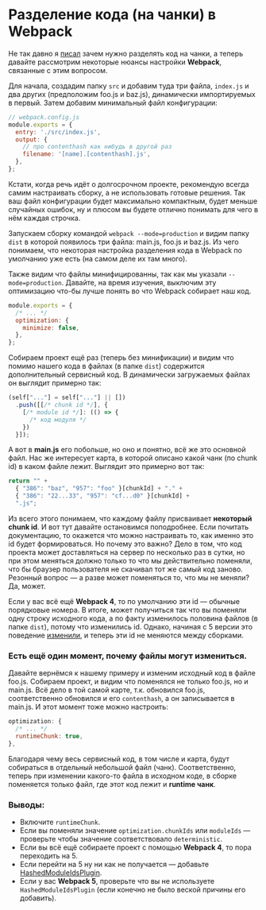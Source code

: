 # Разделение кода (на чанки) в Webpack

Не так давно я [писал](../development/2024-01-25.md) зачем нужно разделять код на чанки, а теперь давайте рассмотрим некоторые нюансы настройки **Webpack**, связанные с этим вопросом.

Для начала, создадим папку `src` и добавим туда три файла, `index.js` и два других (предположим foo.js и baz.js), динамически импортируемых в первый. Затем добавим минимальный файл конфигурации:

```javascript
// webpack.config.js
module.exports = {
  entry: './src/index.js',
  output: {
    // про contenthash как нибудь в другой раз
    filename: '[name].[contenthash].js',
  },
};
```

Кстати, когда речь идёт о долгосрочном проекте, рекомендую всегда самим настраивать сборку, а не использовать готовые решения. Так ваш файл конфигурации будет максимально компактным, будет меньше случайных ошибок, ну и плюсом вы будете отлично понимать для чего в нём каждая строчка.

Запускаем сборку командой `webpack --mode=production` и видим папку `dist` в которой появилось три файла: main.js, foo.js и baz.js. Из чего понимаем, что некоторая настройка разделения кода в Webpack по умолчанию уже есть (на самом деле их там много).

Также видим что файлы минифицированны, так как мы указали `--mode=production`. Давайте, на время изучения, выключим эту оптимизацию что-бы лучше понять во что Webpack собирает наш код.

```javascript
module.exports = {
  /* ... */
  optimization: {
    minimize: false,
  },
};
```

Собираем проект ещё раз (теперь без минификации) и видим что помимо нашего кода в файлах (в папке `dist`) содержится дополнительный сервисный код. В динамически загружаемых файлах он выглядит примерно так:

```javascript
(self["..."] = self["..."] || [])
  .push([[/* chunk id */], {
    [/* module id */]: (() => {
      /* код модуля */
    })
  }]);
```

А вот в **main.js** его побольше, но оно и понятно, всё же это основной файл. Нас же интересует карта, в которой описано какой чанк (по chunk id) в каком файле лежит. Выглядит это примерно вот так:

```javascript
return "" + 
  { "386": "baz", "957": "foo" }[chunkId] + "." + 
  { "386": "22...33", "957": "cf...d0" }[chunkId] + 
  ".js";
```

Из всего этого понимаем, что каждому файлу присваивает **некоторый chunk id**. И вот тут давайте остановимся поподробнее. Если почитать документацию, то окажется что можно настраивать то, как именно это id будет формироваться. Но почему это важно? Дело в том, что код проекта может доставляться на сервер по несколько раз в сутки, но при этом меняться должно только то что мы действительно поменяли, что бы браузер пользователя не скачивал тот же самый код заново. Резонный вопрос — а разве может поменяться то, что мы не меняли? Да, может.

Если у вас всё ещё **Webpack 4**, то по умолчанию эти id — обычные порядковые номера. В итоге, может получиться так что вы поменяли одну строку исходного кода, а по факту изменилось половина файлов (в папке `dist`), потому что изменились id. Однако, начиная с 5 версии это поведение [изменили](https://webpack.js.org/blog/2020-10-10-webpack-5-release/#deterministic-chunk-module-ids-and-export-names), и теперь эти id не меняются между сборками.

### Есть ещё один момент, почему файлы могут измениться.

Давайте вернёмся к нашему примеру и изменим исходный код в файле foo.js. Собираем проект, и видим что поменялся не только foo.js, но и main.js. Всё дело в той самой карте, т.к. обновился foo.js, соответственно обновился и его `contenthash`, а он записывается в main.js. И этот момент тоже можно настроить:

```javascript
optimization: {
  /* ... */
  runtimeChunk: true,
},
```

Благодаря чему весь сервисный код, в том числе и карта, будут собираться в отдельный небольшой файл (чанк). Соответственно, теперь при изменении какого-то файла в исходном коде, в сборке поменяется только файл, где этот код лежит и **runtime чанк**.

### Выводы:

- Включите `runtimeChunk`.
- Если вы поменяли значение `optimization.chunkIds` или `moduleIds` — проверьте чтобы значение соответствовало `deterministic`.
- Если вы всё ещё собираете проект с помощью **Webpack 4**, то пора переходить на 5.
- Если перейти на 5 ну ни как не получается — добавьте [HashedModuleIdsPlugin](https://v4.webpack.js.org/plugins/hashed-module-ids-plugin/).
- Если у вас **Webpack 5**, проверьте что вы не используете `HashedModuleIdsPlugin` (если конечно не было веской причины его добавить).
